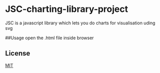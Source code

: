 # JSC-charting-library-project
JSC is a javascript library which lets you do charts for visualisation uding svg

##Usage
open the .html file inside browser

## License
[MIT](https://choosealicense.com/licenses/mit/)
